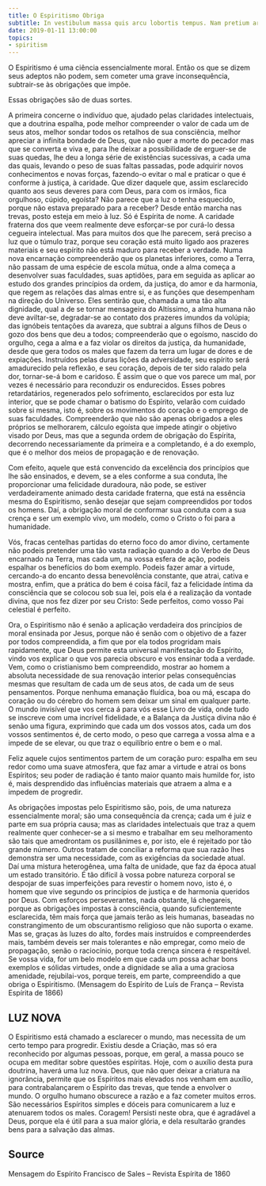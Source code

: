 ```yaml
---
title: O Espiritismo Obriga
subtitle: In vestibulum massa quis arcu lobortis tempus. Nam pretium arcu in odio vulputate luctus.
date: 2019-01-11 13:00:00
topics:
- spiritism
---
```


         
O Espiritismo é uma ciência essencialmente moral. Então os que se dizem seus adeptos não podem, sem cometer uma grave inconsequência, subtrair-se às obrigações que impõe.    

Essas obrigações são de duas sortes.

A primeira concerne o indivíduo que, ajudado pelas claridades intelectuais, que a doutrina espalha, pode melhor compreender o valor de cada um de seus atos, melhor sondar todos os retalhos de sua consciência, melhor apreciar a infinita bondade de Deus, que não quer a morte do pecador mas que se converta e viva e, para lhe deixar a possibilidade de erguer-se de suas quedas, lhe deu a longa série de existências sucessivas, a cada uma das quais, levando o peso de suas faltas passadas, pode adquirir novos conhecimentos e novas forças, fazendo-o evitar o mal e praticar o que é conforme à justiça, à caridade. Que dizer daquele que, assim esclarecido quanto aos seus deveres para com Deus, para com os irmãos, fica orgulhoso, cúpido, egoísta? Não parece que a luz o tenha esquecido, porque não estava preparado para a receber? Desde então marcha nas trevas, posto esteja em meio à luz. Só é Espírita de nome. A caridade fraterna dos que veem realmente deve esforçar-se por curá-lo dessa cegueira intelectual. Mas para muitos dos que lhe parecem, será preciso a luz que o túmulo traz, porque seu coração está muito ligado aos prazeres materiais e seu espírito não está maduro para receber a verdade. Numa nova encarnação compreenderão que os planetas inferiores, como a Terra, não passam de uma espécie de escola mútua, onde a alma começa a desenvolver suas faculdades, suas aptidões, para em seguida as aplicar ao estudo dos grandes princípios da ordem, da justiça, do amor e da harmonia, que regem as relações das almas entre si, e as funções que desempenham na direção do Universo. Eles sentirão que, chamada a uma tão alta dignidade, qual a de se tornar mensageira do Altíssimo, a alma humana não deve aviltar-se, degradar-se ao contato dos prazeres imundos da volúpia; das ignóbeis tentações da avareza, que subtrai  a alguns filhos de Deus o gozo dos bens que deu a todos; compreenderão que o egoísmo, nascido do orgulho, cega a alma e a faz violar os direitos da justiça, da humanidade, desde que gera todos os males que fazem da terra um lugar de dores e de expiações. Instruídos pelas duras lições da adversidade, seu espírito será amadurecido pela reflexão, e seu coração, depois de ter sido ralado pela dor, tornar-se-á bom e caridoso. É assim que o que vos parece um mal, por vezes é necessário para reconduzir os endurecidos. Esses pobres retardatários, regenerados pelo sofrimento, esclarecidos por esta luz interior, que se pode chamar o batismo do Espírito, velarão com cuidado sobre si mesma, isto é, sobre os movimentos do coração e o emprego de suas faculdades. Compreenderão que não são apenas obrigados a eles próprios se melhorarem, cálculo egoísta que impede atingir o objetivo visado por Deus, mas que a segunda ordem de obrigação do Espírita, decorrendo necessariamente da primeira e a completando, é a do exemplo, que é o melhor dos meios de propagação e de renovação.

Com efeito, aquele que está convencido da excelência dos princípios que lhe são ensinados, e devem, se a eles conforme a sua conduta, lhe proporcionar uma felicidade duradoura, não pode, se estiver verdadeiramente animado desta caridade fraterna, que está na essência mesma do Espiritismo, senão desejar que sejam compreendidos por todos os homens. Daí, a obrigação moral de conformar sua conduta com a sua crença e ser um exemplo vivo, um modelo, como o Cristo o foi para a humanidade.

Vós, fracas centelhas partidas do eterno foco do amor divino, certamente não podeis pretender uma tão vasta radiação quando a do Verbo de Deus encarnado na Terra, mas cada um, na vossa esfera de ação, podeis espalhar os benefícios do bom exemplo. Podeis fazer amar a virtude, cercando-a do encanto dessa benevolência constante, que atrai, cativa e mostra, enfim, que a prática do bem é coisa fácil, faz a felicidade íntima da consciência que se colocou sob sua lei, pois ela é a realização da vontade divina, que nos fez dizer por seu Cristo: Sede perfeitos, como vosso Pai celestial é perfeito.

Ora, o Espiritismo não é senão a aplicação verdadeira dos princípios de moral ensinada por Jesus, porque não é senão com o objetivo de a fazer por todos compreendida, a fim que por ela todos progridam mais rapidamente, que Deus permite esta universal manifestação do Espírito, vindo vos explicar o que vos parecia obscuro e vos ensinar toda a verdade. Vem, como o cristianismo bem compreendido, mostrar ao homem a absoluta necessidade de sua renovação interior pelas consequências mesmas que resultam de cada um de seus atos, de cada um de seus pensamentos. Porque nenhuma emanação fluídica, boa ou má, escapa do coração ou do cérebro do homem sem deixar um sinal em qualquer parte. O mundo invisível que vos cerca á para vós esse Livro de vida, onde tudo se inscreve com uma incrível fidelidade, e a Balança da Justiça divina não é senão uma figura, exprimindo que cada um dos vossos atos, cada um dos vossos sentimentos é, de certo modo, o peso que carrega a vossa alma e a impede de se elevar, ou que traz o equilíbrio entre o bem e o mal.

Feliz aquele cujos sentimentos partem de um coração puro: espalha em seu redor como uma suave atmosfera, que faz amar a virtude e atrai os bons Espíritos; seu poder de radiação é tanto maior quanto mais humilde for, isto é, mais desprendido das influências materiais que atraem a alma e a impedem de progredir.

As obrigações impostas pelo Espiritismo são, pois, de uma natureza essencialmente moral; são uma consequência da crença; cada um é juiz e parte em sua própria causa; mas as claridades intelectuais que traz a quem realmente quer conhecer-se a si mesmo e trabalhar em seu melhoramento são tais que amedrontam os pusilânimes e, por isto, ele é rejeitado por tão grande número. Outros tratam de conciliar a reforma que sua razão lhes demonstra ser uma necessidade, com as exigências da sociedade atual. Daí uma mistura heterogênea, uma falta de unidade, que faz da época atual um estado transitório. É tão difícil à vossa pobre natureza corporal se despojar de suas imperfeições para revestir o homem novo, isto é, o homem que vive segundo os princípios de justiça e de harmonia queridos por Deus. Com esforços perseverantes, nada obstante, lá chegareis, porque as obrigações impostas à consciência, quando suficientemente esclarecida, têm mais força que jamais terão as leis humanas, baseadas no constrangimento de um obscurantismo religioso que não suporta o exame. Mas se, graças às luzes do alto, fordes mais instruídos e compreenderdes mais, também deveis ser mais tolerantes e não empregar, como meio de propagação, senão o raciocínio, porque toda crença sincera é respeitável. Se vossa vida, for um belo modelo em que cada um possa achar bons exemplos e sólidas virtudes, onde a dignidade se alia a uma graciosa amenidade, rejubilai-vos, porque tereis, em parte, compreendido a que obriga o Espiritismo. (Mensagem do Espírito de Luís de França – Revista Espírita de 1866) 

## LUZ  NOVA
O Espiritismo está chamado a esclarecer o mundo, mas necessita de um certo tempo para progredir. Existiu desde a Criação, mas só era reconhecido por algumas pessoas, porque, em geral, a massa pouco se ocupa em meditar sobre questões espíritas. Hoje, com o auxílio desta pura doutrina, haverá uma luz nova. Deus, que não quer deixar a criatura na ignorância, permite que os Espíritos mais elevados nos venham em auxílio, para contrabalançarem o Espírito das trevas, que tende a envolver o mundo. O orgulho humano obscurece a razão e a faz cometer muitos erros. São necessários Espíritos simples e dóceis para comunicarem a luz e atenuarem todos os males. Coragem! Persisti neste obra, que é agradável a Deus, porque ela é útil para a sua maior glória, e dela resultarão grandes bens para a salvação das almas. 

## Source
Mensagem do Espírito Francisco de Sales – Revista Espírita de 1860

